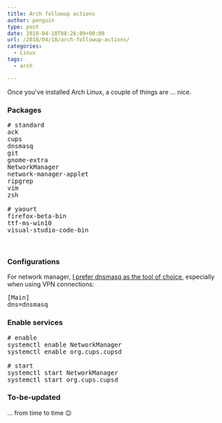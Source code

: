 ```yaml
---
title: Arch followup actions
author: penguin
type: post
date: 2018-04-18T08:26:09+00:00
url: /2018/04/18/arch-followup-actions/
categories:
  - Linux
tags:
  - arch

---
```

Once you've installed Arch Linux, a couple of things are ... nice.

### Packages

<pre class="lang:default decode:true " title="Package list"># standard
ack
cups
dnsmasq
git
gnome-extra
NetworkManager
network-manager-applet
ripgrep
vim
zsh

# yaourt
firefox-beta-bin
ttf-ms-win10
visual-studio-code-bin</pre>

&nbsp;

### Configurations

For network manager, [I prefer dnsmasq as the tool of choice][1], especially when using VPN connections:

<pre class="lang:default decode:true" title="/etc/NetworkManager/NetworkManager.conf">[Main]
dns=dnsmasq</pre>

### Enable services

<pre class="lang:default decode:true"># enable
systemctl enable NetworkManager
systemctl enable org.cups.cupsd

# start
systemctl start NetworkManager
systemctl start org.cups.cupsd</pre>

### To-be-updated

... from time to time 😉

 [1]: https://wiki.archlinux.org/index.php/Dnsmasq#NetworkManager